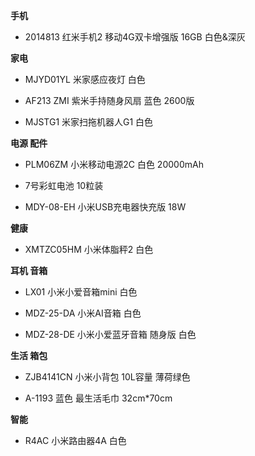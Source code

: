 **手机**

- 2014813 红米手机2 移动4G双卡增强版 16GB 白色&深灰


**家电**

- MJYD01YL 米家感应夜灯 白色

- AF213 ZMI 紫米手持随身风扇 蓝色 2600版

- MJSTG1 米家扫拖机器人G1 白色


**电源 配件**

- PLM06ZM 小米移动电源2C 白色 20000mAh

- 7号彩虹电池 10粒装

- MDY-08-EH 小米USB充电器快充版 18W


**健康**

- XMTZC05HM 小米体脂秤2 白色


**耳机 音箱**

- LX01 小米小爱音箱mini 白色

- MDZ-25-DA 小米AI音箱 白色

- MDZ-28-DE 小米小爱蓝牙音箱 随身版 白色


**生活 箱包**

- ZJB4141CN 小米小背包 10L容量 薄荷绿色

- A-1193 蓝色 最生活毛巾 32cm*70cm


**智能**

- R4AC 小米路由器4A 白色